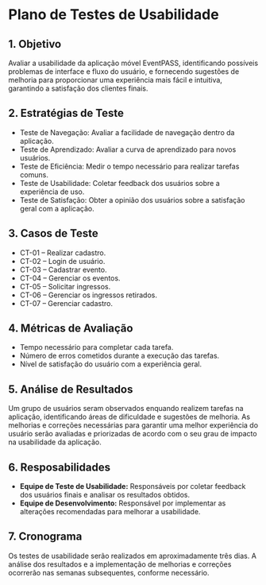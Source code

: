 # Plano de Testes de Usabilidade

## 1. Objetivo

Avaliar a usabilidade da aplicação móvel EventPASS, identificando possíveis problemas de interface e fluxo do usuário, e fornecendo sugestões de melhoria para proporcionar uma experiência mais fácil e intuitiva, garantindo a satisfação dos clientes finais.  

## 2. Estratégias de Teste

* Teste de Navegação: Avaliar a facilidade de navegação dentro da aplicação. 
* Teste de Aprendizado: Avaliar a curva de aprendizado para novos usuários. 
* Teste de Eficiência: Medir o tempo necessário para realizar tarefas comuns. 
* Teste de Usabilidade: Coletar feedback dos usuários sobre a experiência de uso. 
* Teste de Satisfação: Obter a opinião dos usuários sobre a satisfação geral com a aplicação.

## 3. Casos de Teste

* CT-01 – Realizar cadastro. 
* CT-02 – Login de usuário. 
* CT-03 – Cadastrar evento. 
* CT-04 – Gerenciar os eventos. 
* CT-05 – Solicitar ingressos.
* CT-06 – Gerenciar os ingressos retirados.
* CT-07 – Gerenciar cadastro.

## 4. Métricas de Avaliação

* Tempo necessário para completar cada tarefa. 
* Número de erros cometidos durante a execução das tarefas. 
* Nível de satisfação do usuário com a experiência geral.

## 5. Análise de Resultados

Um grupo de usuários seram observados enquando realizem tarefas na aplicação, identificando áreas de dificuldade e sugestões de melhoria. As melhorias e correções necessárias para garantir uma melhor experiência do usuário serão avaliadas e priorizadas de acordo com o seu grau de impacto na usabilidade da aplicação. 

## 6. Resposabilidades

* **Equipe de Teste de Usabilidade:** Responsáveis por coletar feedback dos usuários finais e analisar os resultados obtidos. 
* **Equipe de Desenvolvimento:** Responsável por implementar as alterações recomendadas para melhorar a usabilidade.

## 7. Cronograma

Os testes de usabilidade serão realizados em aproximadamente três dias. A análise dos resultados e a implementação de melhorias e correções ocorrerão nas semanas subsequentes, conforme necessário. 
